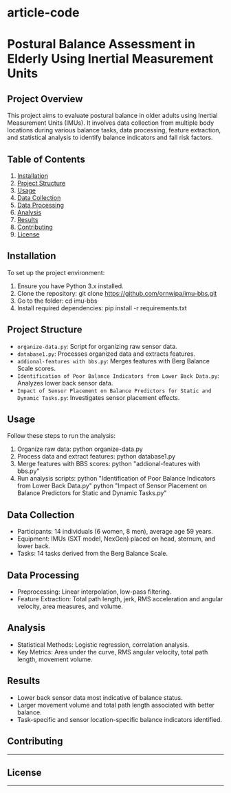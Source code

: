 # article-code
# Postural Balance Assessment in Elderly Using Inertial Measurement Units

## Project Overview
This project aims to evaluate postural balance in older adults using Inertial Measurement Units (IMUs). It involves data collection from multiple body locations during various balance tasks, data processing, feature extraction, and statistical analysis to identify balance indicators and fall risk factors.

## Table of Contents
1. [Installation](#installation)
2. [Project Structure](#project-structure)
3. [Usage](#usage)
4. [Data Collection](#data-collection)
5. [Data Processing](#data-processing)
6. [Analysis](#analysis)
7. [Results](#results)
8. [Contributing](#contributing)
9. [License](#license)

## Installation
To set up the project environment:

1. Ensure you have Python 3.x installed.
2. Clone the repository: git clone https://github.com/ornwipa/imu-bbs.git
3. Go to the folder: cd imu-bbs
4. Install required dependencies: pip install -r requirements.txt

## Project Structure
- `organize-data.py`: Script for organizing raw sensor data.
- `database1.py`: Processes organized data and extracts features.
- `addional-features with bbs.py`: Merges features with Berg Balance Scale scores.
- `Identification of Poor Balance Indicators from Lower Back Data.py`: Analyzes lower back sensor data.
- `Impact of Sensor Placement on Balance Predictors for Static and Dynamic Tasks.py`: Investigates sensor placement effects.

## Usage
Follow these steps to run the analysis:

1. Organize raw data:
python organize-data.py
2. Process data and extract features:
python database1.py
3. Merge features with BBS scores:
python "addional-features with bbs.py"
4. Run analysis scripts:
python "Identification of Poor Balance Indicators from Lower Back Data.py"
python "Impact of Sensor Placement on Balance Predictors for Static and Dynamic Tasks.py"
## Data Collection
- Participants: 14 individuals (6 women, 8 men), average age 59 years.
- Equipment: IMUs (SXT model, NexGen) placed on head, sternum, and lower back.
- Tasks: 14 tasks derived from the Berg Balance Scale.

## Data Processing
- Preprocessing: Linear interpolation, low-pass filtering.
- Feature Extraction: Total path length, jerk, RMS acceleration and angular velocity, area measures, and volume.

## Analysis
- Statistical Methods: Logistic regression, correlation analysis.
- Key Metrics: Area under the curve, RMS angular velocity, total path length, movement volume.

## Results
- Lower back sensor data most indicative of balance status.
- Larger movement volume and total path length associated with better balance.
- Task-specific and sensor location-specific balance indicators identified.

## Contributing
-------------------------------

## License
-----------------------

